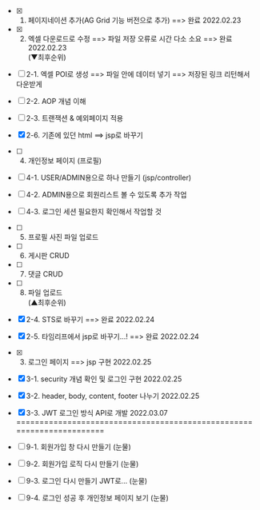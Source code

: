 - [x] 1. 페이지네이션 추가(AG Grid 기능 버전으로 추가) ==> 완료 2022.02.23
- [x] 2. 엑셀 다운로드로 수정 ==> 파일 저장 오류로 시간 다소 소요 ==> 완료 2022.02.23  
(▼최후순위)  
 - [ ] 2-1. 엑셀 POI로 생성 ==> 파일 안에 데이터 넣기 ==> 저장된 링크 리턴해서 다운받게  
 - [ ] 2-2. AOP 개념 이해  
 - [ ] 2-3. 트랜잭션 & 예외페이지 적용  
 - [x] 2-6. 기존에 있던 html ==> jsp로 바꾸기  
 - [ ] 4. 개인정보 페이지 (프로필)  
- [ ] 4-1. USER/ADMIN용으로 하나 만들기 (jsp/controller)  
- [ ] 4-2. ADMIN용으로 회원리스트 볼 수 있도록 추가 작업  
- [ ] 4-3. 로그인 세션 필요한지 확인해서 작업할 것  
- [ ] 5. 프로필 사진 파일 업로드  
- [ ] 6. 게시판 CRUD  
- [ ] 7. 댓글 CRUD  
- [ ] 8. 파일 업로드  
(▲최후순위)  
- [x] 2-4. STS로 바꾸기 ==> 완료 2022.02.24  
- [x] 2-5. 타임리프에서 jsp로 바꾸기...! ==> 완료 2022.02.24  
- [x] 3. 로그인 페이지 ==> jsp 구현 2022.02.25   
- [x] 3-1. security 개념 확인 및 로그인 구현 2022.02.25  
- [x] 3-2. header, body, content, footer 나누기 2022.02.25   
- [x] 3-3. JWT 로그인 방식 API로 개발 2022.03.07  
======================================================================  
- [ ] 9-1. 회원가입 창 다시 만들기 (눈물)  
- [ ] 9-2. 회원가입 로직 다시 만들기 (눈물)  
- [ ] 9-3. 로그인 다시 만들기 JWT로... (눈물)  
- [ ] 9-4. 로그인 성공 후 개인정보 페이지 보기 (눈물)  

